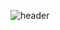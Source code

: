 ![header](https://capsule-render.vercel.app/api?type=Transparent&color=gradient&height=300&section=header&text=Mione%20Dev&fontSize=70)

